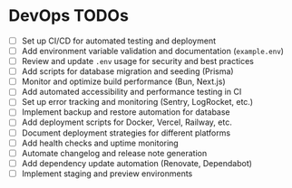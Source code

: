 # DevOps TODOs

- [ ] Set up CI/CD for automated testing and deployment
- [ ] Add environment variable validation and documentation (`example.env`)
- [ ] Review and update `.env` usage for security and best practices
- [ ] Add scripts for database migration and seeding (Prisma)
- [ ] Monitor and optimize build performance (Bun, Next.js)
- [ ] Add automated accessibility and performance testing in CI
- [ ] Set up error tracking and monitoring (Sentry, LogRocket, etc.)
- [ ] Implement backup and restore automation for database
- [ ] Add deployment scripts for Docker, Vercel, Railway, etc.
- [ ] Document deployment strategies for different platforms
- [ ] Add health checks and uptime monitoring
- [ ] Automate changelog and release note generation
- [ ] Add dependency update automation (Renovate, Dependabot)
- [ ] Implement staging and preview environments
